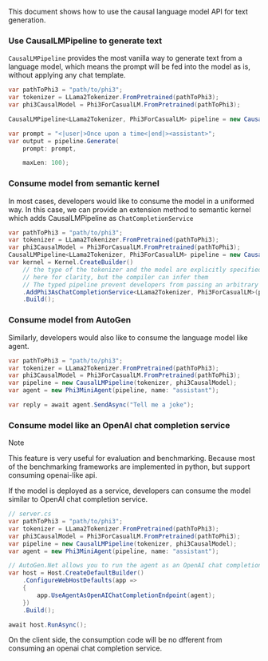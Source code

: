 This document shows how to use the causal language model API for text generation.

### Use CausalLMPipeline to generate text

`CausalLMPipeline` provides the most vanilla way to generate text from a language model, which means the prompt will be fed into the model as is, without applying any chat template.

```C#
var pathToPhi3 = "path/to/phi3";
var tokenizer = LLama2Tokenizer.FromPretrained(pathToPhi3);
var phi3CausalModel = Phi3ForCasualLM.FromPretrained(pathToPhi3);

CausalLMPipeline<LLama2Tokenizer, Phi3ForCasualLM> pipeline = new CausalLMPipeline(tokenizer, phi3CausalModel);

var prompt = "<|user|>Once upon a time<|end|><assistant>";
var output = pipeline.Generate(
    prompt: prompt,

    maxLen: 100);
```

### Consume model from semantic kernel
In most cases, developers would like to consume the model in a uniformed way. In this case, we can provide an extension method to semantic kernel which adds CausalLMPipeline as `ChatCompletionService`

```C#
var pathToPhi3 = "path/to/phi3";
var tokenizer = LLama2Tokenizer.FromPretrained(pathToPhi3);
var phi3CausalModel = Phi3ForCasualLM.FromPretrained(pathToPhi3);
CausalLMPipeline<LLama2Tokenizer, Phi3ForCasualLM> pipeline = new CausalLMPipeline(tokenizer, phi3CausalModel);
var kernel = Kernel.CreateBuilder()
    // the type of the tokenizer and the model are explicitly specified
    // here for clarity, but the compiler can infer them
    // The typed pipeline prevent developers from passing an arbitrary CausalLMPipeline
    .AddPhi3AsChatCompletionService<LLama2Tokenizer, Phi3ForCasualLM>(pipeline)
    .Build();
```

### Consume model from AutoGen
Similarly, developers would also like to consume the language model like agent.
```C#
var pathToPhi3 = "path/to/phi3";
var tokenizer = LLama2Tokenizer.FromPretrained(pathToPhi3);
var phi3CausalModel = Phi3ForCasualLM.FromPretrained(pathToPhi3);
var pipeline = new CausalLMPipeline(tokenizer, phi3CausalModel);
var agent = new Phi3MiniAgent(pipeline, name: "assistant");

var reply = await agent.SendAsync("Tell me a joke");
```

### Consume model like an OpenAI chat completion service

> [!NOTE]
> This feature is very useful for evaluation and benchmarking. Because most of the benchmarking frameworks are implemented in python, but support consuming openai-like api.

If the model is deployed as a service, developers can consume the model similar to OpenAI chat completion service.
```C#
// server.cs
var pathToPhi3 = "path/to/phi3";
var tokenizer = LLama2Tokenizer.FromPretrained(pathToPhi3);
var phi3CausalModel = Phi3ForCasualLM.FromPretrained(pathToPhi3);
var pipeline = new CausalLMPipeline(tokenizer, phi3CausalModel);
var agent = new Phi3MiniAgent(pipeline, name: "assistant");

// AutoGen.Net allows you to run the agent as an OpenAI chat completion endpoint
var host = Host.CreateDefaultBuilder()
    .ConfigureWebHostDefaults(app =>
    {
        app.UseAgentAsOpenAIChatCompletionEndpoint(agent);
    })
    .Build();

await host.RunAsync();
```

On the client side, the consumption code will be no dfferent from consuming an openai chat completion service.
